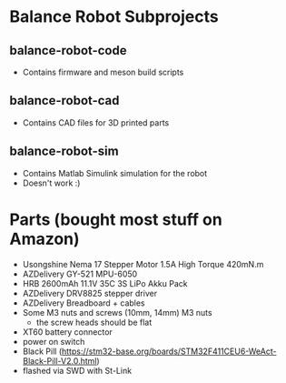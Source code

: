 # Balance Robot Subprojects
## balance-robot-code
- Contains firmware and meson build scripts
## balance-robot-cad
- Contains CAD files for 3D printed parts
## balance-robot-sim
- Contains Matlab Simulink simulation for the robot
- Doesn't work :)

# Parts (bought most stuff on Amazon)
- Usongshine Nema 17 Stepper Motor 1.5A High Torque 420mN.m
- AZDelivery GY-521 MPU-6050
- HRB 2600mAh 11.1V 35C 3S LiPo Akku Pack
- AZDelivery DRV8825 stepper driver
- AZDelivery Breadboard + cables
- Some M3 nuts and screws (10mm, 14mm) M3 nuts
    - the screw heads should be flat
- XT60 battery connector
- power on switch
- Black Pill (https://stm32-base.org/boards/STM32F411CEU6-WeAct-Black-Pill-V2.0.html)
- flashed via SWD with St-Link